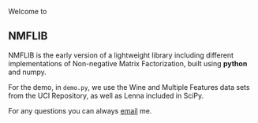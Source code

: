 Welcome to

## NMFLIB

NMFLIB is the early version of a lightweight library including different implementations of Non-negative
Matrix Factorization, built using **python** and numpy.

For the demo, in `demo.py`, we use the Wine and Multiple Features data sets from the UCI Repository, as well as
Lenna included in SciPy.

For any questions you can always [email](mailto:turkmen.ac@gmail.com) me.
